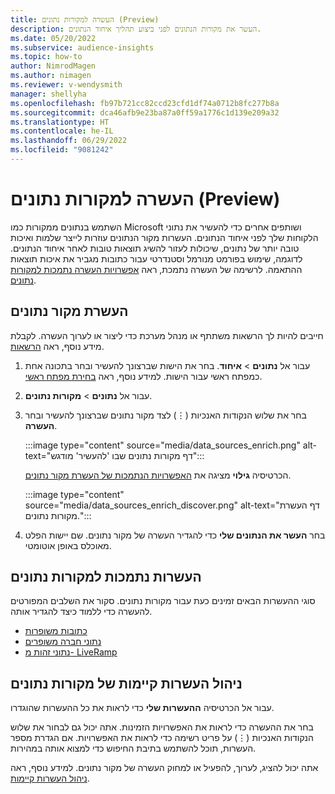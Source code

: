 ```yaml
---
title: העשרה למקורות נתונים (Preview)
description: העשר את מקורות הנתונים לפני ביצוע תהליך איחוד הנתונים.
ms.date: 05/20/2022
ms.subservice: audience-insights
ms.topic: how-to
author: NimrodMagen
ms.author: nimagen
ms.reviewer: v-wendysmith
manager: shellyha
ms.openlocfilehash: fb97b721cc82ccd23cfd1df74a0712b8fc277b8a
ms.sourcegitcommit: dca46afb9e23ba87a0ff59a1776c1d139e209a32
ms.translationtype: HT
ms.contentlocale: he-IL
ms.lasthandoff: 06/29/2022
ms.locfileid: "9081242"
---
```

# <a name="enrichment-for-data-sources-preview"></a>העשרה למקורות נתונים (Preview)

השתמש בנתונים ממקורות כמו Microsoft ושותפים אחרים כדי להעשיר את נתוני הלקוחות שלך לפני איחוד הנתונים. העשרות מקור הנתונים עוזרות לייצר שלמות ואיכות טובה יותר של נתונים, שיכולות לעזור להשיג תוצאות טובות לאחר איחוד הנתונים. לדוגמה, שימוש בפורמט מנורמל וסטנדרטי עבור כתובות מגביר את איכות תוצאות ההתאמה. לרשימה של העשרה נתמכת, ראה [אפשרויות העשרה נתמכות למקורות נתונים](#supported-data-source-enrichments).

## <a name="enrich-a-data-source"></a>העשרת מקור נתונים

חייבים להיות לך הרשאות משתתף או מנהל מערכת כדי ליצור או לערוך העשרה. לקבלת מידע נוסף, ראה [הרשאות](permissions.md).  

1. עבור אל **נתונים** > **איחוד**. בחר את הישות שברצונך להעשיר ובחר בתכונה אחת כמפתח ראשי עבור הישות. למידע נוסף, ראה [בחירת מפתח ראשי](map-entities.md#select-primary-key-and-semantic-type-for-attributes).

1. עבור אל **נתונים** > **מקורות נתונים**.

1. בחר את שלוש הנקודות האנכיות (&vellip;) לצד מקור נתונים שברצונך להעשיר ובחר **העשרה**.

   :::image type="content" source="media/data_sources_enrich.png" alt-text="דף מקורות נתונים שבו 'להעשיר' מודגש":::

   הכרטיסיה **גילוי** מציגה את [האפשרויות הנתמכות של העשרת מקור נתונים](#supported-data-source-enrichments).

   :::image type="content" source="media/data_sources_enrich_discover.png" alt-text="דף העשרת מקורות נתונים.":::

1. בחר **העשר את הנתונים שלי** כדי להגדיר העשרה של מקור נתונים. שם יישות הפלט מאוכלס באופן אוטומטי.

## <a name="supported-data-source-enrichments"></a>העשרות נתמכות למקורות נתונים

סוגי ההעשרות הבאים זמינים כעת עבור מקורות נתונים. סקור את השלבים המפורטים להעשרה כדי ללמוד כיצד להגדיר אותה.

- [כתובות משופרות](enrichment-enhanced-addresses.md)
- [נתוני חברה משופרים](enrichment-enhanced-company-data.md)
- [נתוני זהות מ- LiveRamp](enrichment-liveramp.md)

## <a name="manage-existing-data-source-enrichments"></a>ניהול העשרות קיימות של מקורות נתונים

עבור אל הכרטיסיה **ההעשרות שלי** כדי לראות את כל ההעשרות שהוגדרו.

בחר את ההעשרה כדי לראות את האפשרויות הזמינות. אתה יכול גם לבחור את שלוש הנקודות האנכיות (&vellip;) על פריט רשימה כדי לראות את האפשרויות. אם הגדרת מספר העשרות, תוכל להשתמש בתיבת החיפוש כדי למצוא אותה במהירות.

אתה יכול להציג, לערוך, להפעיל או למחוק העשרה של מקור נתונים. למידע נוסף, ראה [ניהול העשרות קיימות](enrichment-hub.md).
